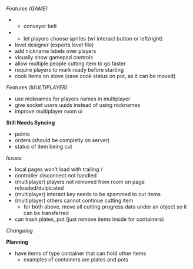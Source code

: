 *Features (GAME)*
- * conveyor belt
- * let players choose sprites (w/ interact button or left/right)
- level designer (exports level file)
- add nickname labels over players
- visually show gamepad controls
- allow multiple people cutting item to go faster
- require players to mark ready before starting
- cook items on stove (save cook status on pot, as it can be moved)

*Features (MULTIPLAYER)*
- use nicknames for players names in multiplayer
- give socket users uuids instead of using nicknames
- improve multiplayer room ui

**Still Needs Syncing**
- points
- orders (should be completly on server)
- status of item being cut

*Issues*
- local pages won't load with trailing /
- controller disconnect not handled
- (multiplayer) players not removed from room on page reloaded/dulpicated
- (multiplayer) interact key needs to be spammed to cut items
- (multiplayer) others cannot continue cutting item
  - for both above, move all cutting progress data under an object so it can be transferred
- can trash plates, pot (just remove items inside for containers)

*Changelog*


**Planning**
- have items of type container that can hold other items
  - examples of containers are plates and pots